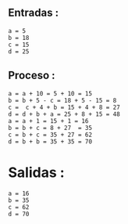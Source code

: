 ## Entradas :


```
a = 5
b = 18
c = 15
d = 25
```
## Proceso :

```
a = a + 10 = 5 + 10 = 15
b = b + 5 - c = 18 + 5 - 15 = 8
c =  c + 4 + b = 15 + 4 + 8 = 27
d = d + b + a = 25 + 8 + 15 = 48
a = a + 1 = 15 + 1 = 16 
b = b + c = 8 + 27  = 35
c = b + c = 35 + 27 = 62
d = b + b = 35 + 35 = 70
```
# Salidas : 

```
a = 16
b = 35
c = 62
d = 70
```